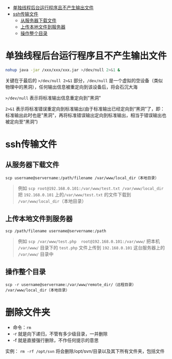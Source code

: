 - [单独线程后台运行程序且不产生输出文件](#%E5%8D%95%E7%8B%AC%E7%BA%BF%E7%A8%8B%E5%90%8E%E5%8F%B0%E8%BF%90%E8%A1%8C%E7%A8%8B%E5%BA%8F%E4%B8%94%E4%B8%8D%E4%BA%A7%E7%94%9F%E8%BE%93%E5%87%BA%E6%96%87%E4%BB%B6)
- [ssh传输文件](#ssh%E4%BC%A0%E8%BE%93%E6%96%87%E4%BB%B6)
    - [从服务器下载文件](#%E4%BB%8E%E6%9C%8D%E5%8A%A1%E5%99%A8%E4%B8%8B%E8%BD%BD%E6%96%87%E4%BB%B6)
    - [上传本地文件到服务器](#%E4%B8%8A%E4%BC%A0%E6%9C%AC%E5%9C%B0%E6%96%87%E4%BB%B6%E5%88%B0%E6%9C%8D%E5%8A%A1%E5%99%A8)
    - [操作整个目录](#%E6%93%8D%E4%BD%9C%E6%95%B4%E4%B8%AA%E7%9B%AE%E5%BD%95)

# 单独线程后台运行程序且不产生输出文件
```bash
nohup java -jar /xxx/xxx/xxx.jar >/dev/null 2>&1 &
```
关键在于最后的 `>/dev/null 2>&1` 部分，`/dev/null` 是一个虚拟的空设备（类似物理中的黑洞），任何输出信息被重定向到该设备后，将会石沉大海

`>/dev/null` 表示将标准输出信息重定向到"黑洞"

`2>&1` 表示将标准错误重定向到标准输出(由于标准输出已经定向到“黑洞”了，即：标准输出此时也是"黑洞"，再将标准错误输出定向到标准输出，相当于错误输出也被定向至“黑洞”)

# ssh传输文件
## 从服务器下载文件
`scp username@servername:/path/filename /var/www/local_dir（本地目录）`
>例如 `scp root@192.168.0.101:/var/www/test.txt /var/www/local_dir` 把 `192.168.0.101` 上的`/var/www/test.txt` 的文件下载到 `/var/www/local_dir`（本地目录）
## 上传本地文件到服务器
`scp /path/filename username@servername:/path`
>例如 `scp /var/www/test.php  root@192.168.0.101:/var/www/` 把本机 `/var/www/` 目录下的 `test.php` 文件上传到 `192.168.0.101` 这台服务器上的 `/var/www/` 目录中
## 操作整个目录
`scp -r username@servername:/var/www/remote_dir/（远程目录） /var/www/local_dir（本地目录）`

# 删除文件夹
- 命令：`rm`
- -r 就是向下递归，不管有多少级目录，一并删除
- -f 就是直接强行删除，不作任何提示的意思

实例：
`rm -rf /opt/svn` 将会删除/opt/svn/目录以及其下所有文件夹，包括文件